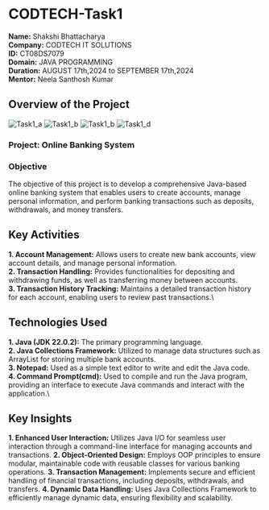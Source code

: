 # CODTECH-Task1
**Name:** Shakshi Bhattacharya\
**Company:** CODTECH IT SOLUTIONS\
**ID:** CT08DS7079\
**Domain:** JAVA PROGRAMMING\
**Duration:** AUGUST 17th,2024 to SEPTEMBER 17th,2024\
**Mentor:** Neela Santhosh Kumar

## Overview of the Project
![Task1_a](https://github.com/user-attachments/assets/482afab3-7d77-4613-9f4d-b42a7975280e) 
![Task1_b](https://github.com/user-attachments/assets/e295b2e8-e249-42c7-98e8-0106ebef38a7)
![Task1_b](https://github.com/user-attachments/assets/06ff70af-e427-4ef6-a091-06c0f13d4932)
![Task1_d](https://github.com/user-attachments/assets/b4dac0df-e956-4d06-9a57-10016c17fe09)

### Project: Online Banking System

### Objective
The objective of this project is to develop a comprehensive Java-based online banking system that enables users to create accounts, manage personal information, and perform banking transactions such as deposits, withdrawals, and money transfers.

## Key Activities
**1. Account Management:** Allows users to create new bank accounts, view account details, and manage personal information.\
**2. Transaction Handling:** Provides functionalities for depositing and withdrawing funds, as well as transferring money between accounts.\
**3. Transaction History Tracking:** Maintains a detailed transaction history for each account, enabling users to review past transactions.\

## Technologies Used
**1. Java (JDK 22.0.2):** The primary programming language.\
**2. Java Collections Framework:** Utilized to manage data structures such as ArrayList for storing multiple bank accounts.\
**3. Notepad:** Used as a simple text editor to write and edit the Java code.\
**4. Command Prompt(cmd):** Used to compile and run the Java program, providing an interface to execute Java commands and interact with the application.\

## Key Insights
**1. Enhanced User Interaction:** Utilizes Java I/O for seamless user interaction through a command-line interface for managing accounts and transactions.
**2. Object-Oriented Design:** Employs OOP principles to ensure modular, maintainable code with reusable classes for various banking operations.
**3. Transaction Management:** Implements secure and efficient handling of financial transactions, including deposits, withdrawals, and transfers.
**4. Dynamic Data Handling:** Uses Java Collections Framework to efficiently manage dynamic data, ensuring flexibility and scalability.







